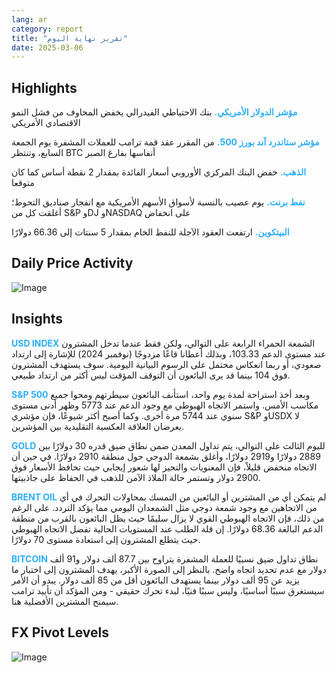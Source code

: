 ```yaml
---
lang: ar
category: report
title: "تقرير نهاية اليوم"
date: 2025-03-06
---
```



<h2>Highlights</h2>
<strong style="color: #2caef7;">مؤشر الدولار الأمريكي.</strong> بنك الاحتياطي الفيدرالي يخفض المخاوف من فشل النمو الاقتصادي الأمريكي

<strong style="color: #2caef7;">مؤشر ستاندرد آند بورز 500.</strong> من المقرر عقد قمة ترامب للعملات المشفرة يوم الجمعة السابع، وتنتظر BTC أنفاسها بفارغ الصبر

<strong style="color: #2caef7;">الذهب.</strong> خفض البنك المركزي الأوروبي أسعار الفائدة بمقدار 2 نقطة أساس كما كان متوقعا

<strong style="color: #2caef7;">نفط برنت.</strong> يوم عصيب بالنسبة لأسواق الأسهم الأمريكية مع انفجار صناديق التحوط؛ أغلقت كل من S&P وDJ وNASDAQ على انخفاض

<strong style="color: #2caef7;">البيتكوين.</strong> ارتفعت العقود الآجلة للنفط الخام بمقدار 5 سنتات إلى 66.36 دولارًا



<h2>Daily Price Activity</h2>
<img src="https://markleighedu.github.io/img/Mar-2025/06-Mar-2025/price.jpg" alt="Image"/>

<h2>Insights</h2>
<strong style="color: #2caef7;">USD INDEX</strong> الشمعة الحمراء الرابعة على التوالي، ولكن فقط عندما تدخل المشترون عند مستوى الدعم 103.33، وبذلك أعطانا قاعًا مزدوجًا (نوفمبر 2024) للإشارة إلى ارتداد صعودي، أو ربما انعكاس محتمل على الرسوم البيانية اليومية. سوف يستهدف المشترون فوق 104 بينما قد يرى البائعون أن التوقف المؤقت ليس أكثر من ارتداد طبيعي.

<strong style="color: #2caef7;">S&P 500</strong> وبعد أخذ استراحة لمدة يوم واحد، استأنف البائعون سيطرتهم ومحوا جميع مكاسب الأمس. واستمر الاتجاه الهبوطي مع وجود الدعم عند 5773 وظهر أدنى مستوى سنوي عند 5744 مرة أخرى. وكما أصبح أكثر شيوعًا، فإن مؤشري S&P وUSDX لا يعرضان العلاقة العكسية التقليدية بين المؤشرين.

<strong style="color: #2caef7;">GOLD</strong> لليوم الثالث على التوالي، يتم تداول المعدن ضمن نطاق ضيق قدره 30 دولارًا بين 2889 دولارًا و2919 دولارًا، وأغلق بشمعة الدوجي حول منطقة 2910 دولارًا. في حين أن الاتجاه منخفض قليلاً، فإن المعنويات والتحيز لها شعور إيجابي حيث تحافظ الأسعار فوق 2900 دولار وتستمر حالة الملاذ الآمن للذهب في الحفاظ على جاذبيتها.

<strong style="color: #2caef7;">BRENT OIL</strong> لم يتمكن أي من المشترين أو البائعين من التمسك بمحاولات التحرك في أي من الاتجاهين مع وجود شمعة دوجي مثل الشمعدان اليومي مما يؤكد التردد. على الرغم من ذلك، فإن الاتجاه الهبوطي القوي لا يزال سليمًا حيث يظل البائعون بالقرب من منطقة الدعم البالغة 68.36 دولارًا. إن قلة الطلب عند المستويات الحالية تفضل الاتجاه الهبوطي حيث يتطلع المشترون إلى استعادة مستوى 70 دولارًا.

<strong style="color: #2caef7;">BITCOIN</strong> نطاق تداول ضيق نسبيًا للعملة المشفرة يتراوح بين 87.7 ألف دولار و91 ألف دولار مع عدم تحديد اتجاه واضح. بالنظر إلى الصورة الأكبر، يهدف المشترون إلى اختبار ما يزيد عن 95 ألف دولار بينما يستهدف البائعون أقل من 85 ألف دولار. يبدو أن الأمر سيستغرق سببًا أساسيًا، وليس سببًا فنيًا، لبدء تحرك حقيقي - ومن المؤكد أن تأييد ترامب سيمنح المشترين الأفضلية هنا. 



<h2>FX Pivot Levels</h2>
<img src="https://markleighedu.github.io/img/Mar-2025/06-Mar-2025/pivot.jpg" alt="Image"/>